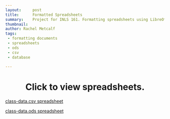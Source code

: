 ```yaml
---
layout:     post
title:      Formatted Spreadsheets 
summary:    Project for INLS 161. Formatting spreadsheets using LibreOffice Base.
thumbnail: 
author: Rachel Metcalf
tags:
 - formatting documents
 - spreadsheets
 - ods
 - csv
 - database
 
---
```


# <center>Click to view spreadsheets.</center>


<a href="http://rcmetcalf.github.io/content/class-data.csv">class-data.csv spreadsheet</a>

<a href="http://rcmetcalf.github.io/content/class-data-1.ods">class-data.ods spreadsheet</a>
